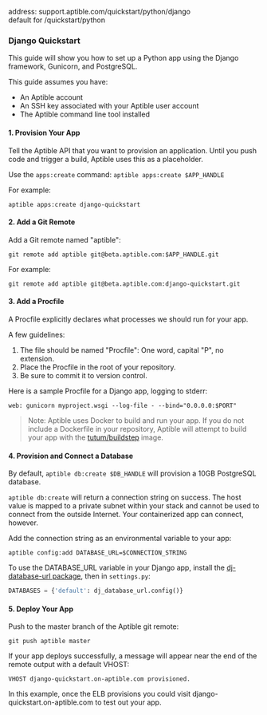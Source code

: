 address: support.aptible.com/quickstart/python/django  
default for /quickstart/python

### Django Quickstart
This guide will show you how to set up a Python app using the Django framework, Gunicorn, and PostgreSQL. 

This guide assumes you have:   
- An Aptible account  
- An SSH key associated with your Aptible user account  
- The Aptible command line tool installed

#### 1. Provision Your App  
Tell the Aptible API that you want to provision an application. Until you push code and trigger a build, Aptible uses this as a placeholder.

Use the `apps:create` command: `aptible apps:create $APP_HANDLE`

For example: 
```
aptible apps:create django-quickstart
```

#### 2. Add a Git Remote
Add a Git remote named "aptible":
```
git remote add aptible git@beta.aptible.com:$APP_HANDLE.git
```

For example:
``` 
git remote add aptible git@beta.aptible.com:django-quickstart.git
```

#### 3. Add a Procfile
A Procfile explicitly declares what processes we should run for your app.

A few guidelines:  
1. The file should be named "Procfile": One word, capital "P", no extension.  
2. Place the Procfile in the root of your repository.  
3. Be sure to commit it to version control.  

Here is a sample Procfile for a Django app, logging to stderr:
```
web: gunicorn myproject.wsgi --log-file - --bind="0.0.0.0:$PORT"
```

> Note: Aptible uses Docker to build and run your app. If you do not include a Dockerfile in your repository, Aptible will attempt to build your app with the [tutum/buildstep](https://registry.hub.docker.com/u/tutum/buildstep/) image. 

#### 4. Provision and Connect a Database  
By default, `aptible db:create $DB_HANDLE` will provision a 10GB PostgreSQL database.

`aptible db:create` will return a connection string on success. The host value is mapped to a private subnet within your stack and cannot be used to connect from the outside Internet. Your containerized app can connect, however.

Add the connection string as an environmental variable to your app:
```
aptible config:add DATABASE_URL=$CONNECTION_STRING  
```

To use the DATABASE_URL variable in your Django app, install the [dj-database-url package](https://warehouse.python.org/project/dj-database-url/), then in `settings.py`:

```python
DATABASES = {'default': dj_database_url.config()}
```

#### 5. Deploy Your App
Push to the master branch of the Aptible git remote:
```
git push aptible master
```
If your app deploys successfully, a message will appear near the end of the remote output with a default VHOST:
```
VHOST django-quickstart.on-aptible.com provisioned.
```

In this example, once the ELB provisions you could visit django-quickstart.on-aptible.com to test out your app.
